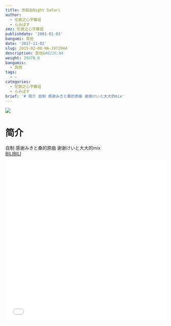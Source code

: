 ```yaml
---
title: 世田谷Night Safari
author:
  - 伦敦之心字幕组
  - らみぱす
zmz: 伦敦之心字幕组
publishdate: '2001-01-03'
bangumi: 其他
date: '2017-11-02'
slug: 2015-02-08-NA-1972944
description: 其他&#8226;NA
weight: 29378.0
bangumis:
  - 其他
tags:
  - ~
categories:
  - 伦敦之心字幕组
  - らみぱす
brief: '# 简介 自制 感谢みきと桑的原曲 谢谢けいと大大的mix'
---
```

![](https://i.imgur.com/yh6xBZY.png)
# 简介  
自制 感谢みきと桑的原曲  谢谢けいと大大的mix  
  [BILIBILI](https://www.bilibili.com/video/av1972944/)

<div class="vcontainer">  <iframe class='video' src="//www.bilibili.com/blackboard/player.html?aid=1972944" width="100%" height="500" frameborder="0" allowfullscreen="allowfullscreen"></iframe></div>
